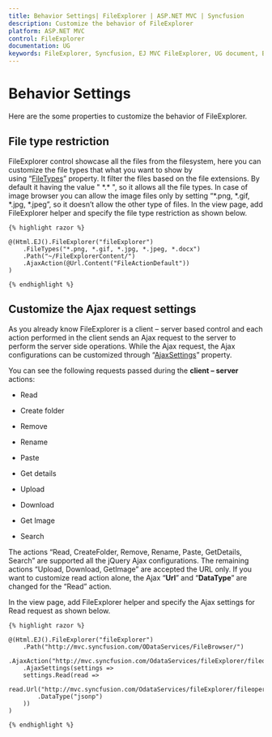 ```yaml
---
title: Behavior Settings| FileExplorer | ASP.NET MVC | Syncfusion
description: Customize the behavior of FileExplorer
platform: ASP.NET MVC
control: FileExplorer
documentation: UG
keywords: FileExplorer, Syncfusion, EJ MVC FileExplorer, UG document, Behavior settings
---
```


# Behavior Settings

Here are the some properties to customize the behavior of FileExplorer.

## File type restriction

FileExplorer control showcase all the files from the filesystem, here you can customize the file types that what you want to show by using “[FileTypes](http://help.syncfusion.com/js/api/ejfileexplorer#members:filetypes)” property. It filter the files based on the file extensions.
By default it having the value " \*.\* ", so it allows all the file types. In case of image browser you can allow the image files only by setting “*.png, *.gif, *.jpg, *.jpeg”, so it doesn’t allow the other type of files.
In the view page, add FileExplorer helper and specify the file type restriction as shown below.

    
    {% highlight razor %}
    
    @(Html.EJ().FileExplorer("fileExplorer")
        .FileTypes("*.png, *.gif, *.jpg, *.jpeg, *.docx")
        .Path("~/FileExplorerContent/")
        .AjaxAction(@Url.Content("FileActionDefault"))
    )
    
    {% endhighlight %}

## Customize the Ajax request settings

As you already know FileExplorer is a client – server based control and each action performed in the client sends an Ajax request to the server to perform the server side operations. While the Ajax request, the Ajax configurations can be customized through “[AjaxSettings](http://help.syncfusion.com/js/api/ejfileexplorer#members:ajaxsettings)” property.

You can see the following requests passed during the **client – server** actions:

* Read

* Create folder

* Remove

* Rename

* Paste

* Get details

* Upload

* Download

* Get Image

* Search

The actions “Read, CreateFolder, Remove, Rename, Paste, GetDetails, Search” are supported all the jQuery Ajax configurations. The remaining actions “Upload, Download, GetImage” are accepted the URL only.
If you want to customize read action alone, the Ajax “**Url**” and “**DataType**” are changed for the “Read” action.

In the view page, add FileExplorer helper and specify the Ajax settings for Read request as shown below.
    
    {% highlight razor %}
    
    @(Html.EJ().FileExplorer("fileExplorer")
        .Path("http://mvc.syncfusion.com/ODataServices/FileBrowser/")
        .AjaxAction("http://mvc.syncfusion.com/OdataServices/fileExplorer/fileoperation/doJSONAction")
        .AjaxSettings(settings =>
        settings.Read(read =>
            read.Url("http://mvc.syncfusion.com/OdataServices/fileExplorer/fileoperation/doJSONPAction")
            .DataType("jsonp")
        ))
    )
    
    {% endhighlight %}
    
